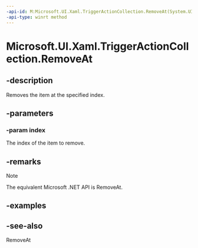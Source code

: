 ```yaml
---
-api-id: M:Microsoft.UI.Xaml.TriggerActionCollection.RemoveAt(System.UInt32)
-api-type: winrt method
---
```


<!-- Method syntax
public void RemoveAt(System.UInt32 index)
-->

# Microsoft.UI.Xaml.TriggerActionCollection.RemoveAt

## -description
Removes the item at the specified index.

## -parameters
### -param index
The index of the item to remove.

## -remarks
> [!NOTE]
> The equivalent Microsoft .NET  API is RemoveAt.

## -examples

## -see-also
RemoveAt
